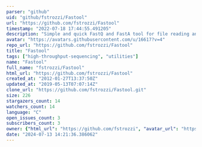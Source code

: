 ```yaml
---
parser: "github"
uid: "github/fstrozzi/Fastool"
url: "https://github.com/fstrozzi/Fastool"
timestamp: "2022-07-18 17:44:55.491205"
description: "Simple and quick FastQ and FastA tool for file reading and conversion"
avatar: "https://avatars.githubusercontent.com/u/16617?v=4"
repo_url: "https://github.com/fstrozzi/Fastool"
title: "Fastool"
tags: ["high-throughput-sequencing", "utilities"]
name: "Fastool"
full_name: "fstrozzi/Fastool"
html_url: "https://github.com/fstrozzi/Fastool"
created_at: "2012-01-27T13:37:50Z"
updated_at: "2019-05-13T07:07:14Z"
clone_url: "https://github.com/fstrozzi/Fastool.git"
size: 226
stargazers_count: 14
watchers_count: 14
language: "C"
open_issues_count: 3
subscribers_count: 3
owner: {"html_url": "https://github.com/fstrozzi", "avatar_url": "https://avatars.githubusercontent.com/u/16617?v=4", "login": "fstrozzi", "type": "User"}
date: "2024-07-13 14:21:36.386062"
---
```


